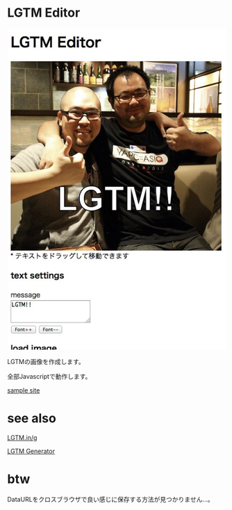 LGTM Editor
==============

![screen shot](doc/ss.jpg)

LGTMの画像を作成します。

全部Javascriptで動作します。

[sample site](http://s.cfe.jp/lgtm/)

# see also

[LGTM.in/g](http://www.lgtm.in/)

[LGTM Generator](http://blog.hateblo.jp/entry/2014/02/10/193257)

# btw

DataURLをクロスブラウザで良い感じに保存する方法が見つかりません…。
